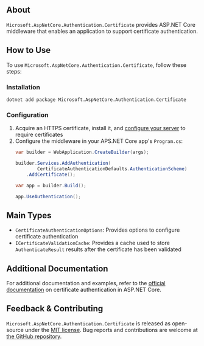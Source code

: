 ## About

`Microsoft.AspNetCore.Authentication.Certificate` provides ASP.NET Core middleware that enables an application to support certificate authentication.

## How to Use

To use `Microsoft.AspNetCore.Authentication.Certificate`, follow these steps:

### Installation

```shell
dotnet add package Microsoft.AspNetCore.Authentication.Certificate
```

### Configuration

1. Acquire an HTTPS certificate, install it, and [configure your server](https://learn.microsoft.com/aspnet/core/security/authentication/certauth#configure-your-server-to-require-certificates) to require certificates
2. Configure the middleware in your APS.NET Core app's `Program.cs`:
    ```csharp
    var builder = WebApplication.CreateBuilder(args);

    builder.Services.AddAuthentication(
            CertificateAuthenticationDefaults.AuthenticationScheme)
        .AddCertificate();

    var app = builder.Build();

    app.UseAuthentication();
    ```

## Main Types

* `CertificateAuthenticationOptions`: Provides options to configure certificate authentication
* `ICertificateValidationCache`: Provides a cache used to store `AuthenticateResult` results after the certificate has been validated

## Additional Documentation

For additional documentation and examples, refer to the [official documentation](https://learn.microsoft.com/aspnet/core/security/authentication/certauth) on certificate authentication in ASP.NET Core.

## Feedback &amp; Contributing

`Microsoft.AspNetCore.Authentication.Certificate` is released as open-source under the [MIT license](https://licenses.nuget.org/MIT). Bug reports and contributions are welcome at [the GitHub repository](https://github.com/dotnet/aspnetcore).
